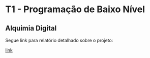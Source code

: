 <h1>T1 - Programação de Baixo Nível</h1>
<h2>Alquimia Digital</h2>
<p>Segue link para relatório detalhado sobre o projeto:</p>
<a href="https://drive.google.com/file/d/1ZmE8hrQ7tAr4tFOz_CHlLvVhFF3bT5MY/view?usp=sharing
">
link
</a>
